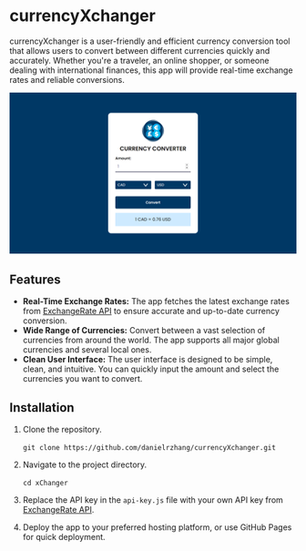 # currencyXchanger
currencyXchanger is a user-friendly and efficient currency conversion tool that allows users to convert between different currencies quickly and accurately. Whether you're a traveler, an online shopper, or someone dealing with international finances, this app will provide real-time exchange rates and reliable conversions.

![](/readme-images/display.png)

## Features
* **Real-Time Exchange Rates:** The app fetches the latest exchange rates from [ExchangeRate API](https://www.exchangerate-api.com/) to ensure accurate and up-to-date currency conversion.
* **Wide Range of Currencies:** Convert between a vast selection of currencies from around the world. The app supports all major global currencies and several local ones.
* **Clean User Interface:** The user interface is designed to be simple, clean, and intuitive. You can quickly input the amount and select the currencies you want to convert.

## Installation
1. Clone the repository.

    `git clone https://github.com/danielrzhang/currencyXchanger.git`
2. Navigate to the project directory.

    `cd xChanger`

3. Replace the API key in the `api-key.js` file with your own API key from [ExchangeRate API](https://www.exchangerate-api.com/).

4. Deploy the app to your preferred hosting platform, or use GitHub Pages for quick deployment.
